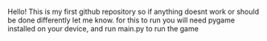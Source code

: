 Hello!
This is my first github repository so if anything doesnt work or should be done differently let me know.
for this to run you will need pygame installed on your device, and run main.py to run the game
